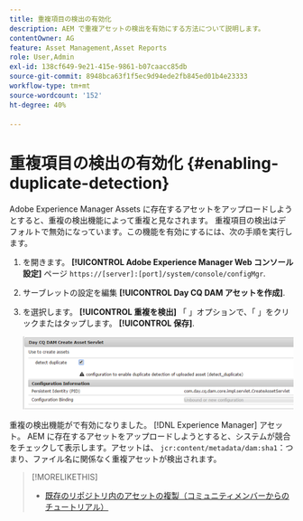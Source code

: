 ```yaml
---
title: 重複項目の検出の有効化
description: AEM で重複アセットの検出を有効にする方法について説明します。
contentOwner: AG
feature: Asset Management,Asset Reports
role: User,Admin
exl-id: 138cf649-9e21-415e-9861-b07caacc85db
source-git-commit: 8948bca63f1f5ec9d94ede2fb845ed01b4e23333
workflow-type: tm+mt
source-wordcount: '152'
ht-degree: 40%

---
```


# 重複項目の検出の有効化 {#enabling-duplicate-detection}

Adobe Experience Manager Assets に存在するアセットをアップロードしようとすると、重複の検出機能によって重複と見なされます。 重複項目の検出はデフォルトで無効になっています。この機能を有効にするには、次の手順を実行します。

1. を開きます。 **[!UICONTROL Adobe Experience Manager Web コンソール設定]** ページ `https://[server]:[port]/system/console/configMgr`.
1. サーブレットの設定を編集 **[!UICONTROL Day CQ DAM アセットを作成]**.
1. を選択します。 **[!UICONTROL 重複を検出]** 「 」オプションで、「 」をクリックまたはタップします。 **[!UICONTROL 保存]**.

   ![サーブレットで「重複項目の検出」オプションを選択](assets/chlimage_1-377.png)

重複の検出機能がで有効になりました。 [!DNL Experience Manager] アセット。 AEM に存在するアセットをアップロードしようとすると、システムが競合をチェックして表示します。アセットは、 `jcr:content/metadata/dam:sha1`：つまり、ファイル名に関係なく重複アセットが検出されます。

>[!MORELIKETHIS]
>
>* [既存のリポジトリ内のアセットの複製（コミュニティメンバーからのチュートリアル）](https://experience-aem.blogspot.com/2019/06/aem-65-find-duplicate-assets-binaries-in-existing-repository.html)

